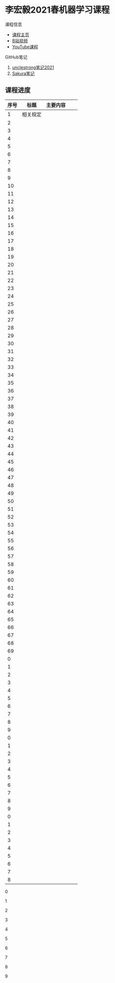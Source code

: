 # 李宏毅2021春机器学习课程

课程信息

- [课程主页](https://speech.ee.ntu.edu.tw/~hylee/ml/2021-spring.html)
- [B站视频](https://www.bilibili.com/video/BV1Wv411h7kN)
- [YouTube课程](https://www.youtube.com/watch?v=Ye018rCVvOo&list=PLJV_el3uVTsMhtt7_Y6sgTHGHp1Vb2P2J)

GitHub笔记

1. [unclestrong笔记2021](https://github.com/unclestrong/DeepLearning_LHY21_Notes)
2. [Sakura笔记](https://github.com/Sakura-gh/ML-notes)

## 课程进度

| 序号 | 标题     | 主要内容 |      |      |
| ---- | -------- | -------- | ---- | ---- |
| 1    | 相关规定 |          |      |      |
| 2    |          |          |      |      |
| 3    |          |          |      |      |
| 4    |          |          |      |      |
| 5    |          |          |      |      |
| 6    |          |          |      |      |
| 7    |          |          |      |      |
| 8    |          |          |      |      |
| 9    |          |          |      |      |
| 10   |          |          |      |      |
| 11   |          |          |      |      |
| 12   |          |          |      |      |
| 13   |          |          |      |      |
| 14   |          |          |      |      |
| 15   |          |          |      |      |
| 16   |          |          |      |      |
| 17   |          |          |      |      |
| 18   |          |          |      |      |
| 19   |          |          |      |      |
| 20   |          |          |      |      |
| 21   |          |          |      |      |
| 22   |          |          |      |      |
| 23   |          |          |      |      |
| 24   |          |          |      |      |
| 25   |          |          |      |      |
| 26   |          |          |      |      |
| 27   |          |          |      |      |
| 28   |          |          |      |      |
| 29   |          |          |      |      |
| 30   |          |          |      |      |
| 31   |          |          |      |      |
| 32   |          |          |      |      |
| 33   |          |          |      |      |
| 34   |          |          |      |      |
| 35   |          |          |      |      |
| 36   |          |          |      |      |
| 37   |          |          |      |      |
| 38   |          |          |      |      |
| 39   |          |          |      |      |
| 40   |          |          |      |      |
| 41   |          |          |      |      |
| 42   |          |          |      |      |
| 43   |          |          |      |      |
| 44   |          |          |      |      |
| 45   |          |          |      |      |
| 46   |          |          |      |      |
| 47   |          |          |      |      |
| 48   |          |          |      |      |
| 49   |          |          |      |      |
| 50   |          |          |      |      |
| 51   |          |          |      |      |
| 52   |          |          |      |      |
| 53   |          |          |      |      |
| 54   |          |          |      |      |
| 55   |          |          |      |      |
| 56   |          |          |      |      |
| 57   |          |          |      |      |
| 58   |          |          |      |      |
| 59   |          |          |      |      |
| 60   |          |          |      |      |
| 61   |          |          |      |      |
| 62   |          |          |      |      |
| 63   |          |          |      |      |
| 64   |          |          |      |      |
| 65   |          |          |      |      |
| 66   |          |          |      |      |
| 67   |          |          |      |      |
| 68   |          |          |      |      |
| 69   |          |          |      |      |
| 0    |          |          |      |      |
| 1    |          |          |      |      |
| 2    |          |          |      |      |
| 3    |          |          |      |      |
| 4    |          |          |      |      |
| 5    |          |          |      |      |
| 6    |          |          |      |      |
| 7    |          |          |      |      |
| 8    |          |          |      |      |
| 9    |          |          |      |      |
| 0    |          |          |      |      |
| 1    |          |          |      |      |
| 2    |          |          |      |      |
| 3    |          |          |      |      |
| 4    |          |          |      |      |
| 5    |          |          |      |      |
| 6    |          |          |      |      |
| 7    |          |          |      |      |
| 8    |          |          |      |      |
| 9    |          |          |      |      |
| 0    |          |          |      |      |
| 1    |          |          |      |      |
| 2    |          |          |      |      |
| 3    |          |          |      |      |
| 4    |          |          |      |      |
| 5    |          |          |      |      |
| 6    |          |          |      |      |
| 7    |          |          |      |      |
| 8    |          |          |      |      |



0

1

2

3

4

5

6

7

8

9





